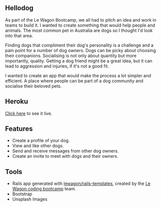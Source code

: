 ## Hellodog
As part of the Le Wagon Bootcamp, we all had to pitch an idea and work in teams to build it. I wanted to create something that would help people and animals. The most common pet in Australia are dogs so I thought I'd look into that area.

Finding dogs that compliment their dog's personality is a challenge and a pain point for a number of dog owners. Dogs can be picky about choosing their companions. Socialising is not only about quantity but more importantly, quality. Getting a dog friend might be a great idea, but it can lead to aggression and injuries, if it's not a good fit. 

I wanted to create an app that would make the process a lot simpler and efficient. A place where people can be part of a dog community and socialise their beloved pets.

## Heroku
[Click here](https://hellodog-app.herokuapp.com/) to see it live.

## Features
* Create a profile of your dog.
* View and like other dogs.
* Send and receive messages from other dog owners.
* Create an invite to meet with dogs and their owners.

## Tools
* Rails app generated with [lewagon/rails-templates](https://github.com/lewagon/rails-templates), created by the [Le Wagon coding bootcamp](https://www.lewagon.com) team.
* Bootstrap
* Unsplash Images
